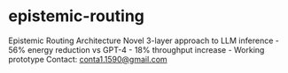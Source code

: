 # epistemic-routing
Epistemic Routing Architecture Novel 3-layer approach to LLM inference - 56% energy reduction vs GPT-4 - 18% throughput increase - Working prototype  Contact: conta1.1590@gmail.com
